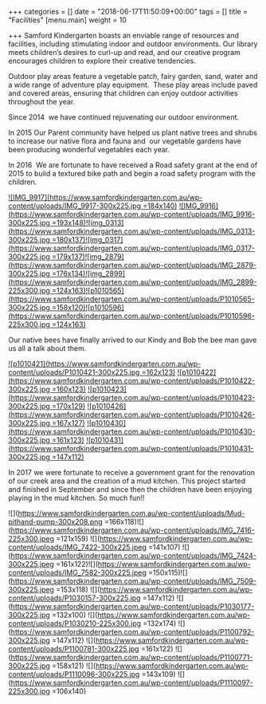 +++
categories = []
date = "2018-06-17T11:50:09+00:00"
tags = []
title = "Facilities"
[menu.main]
weight = 10

+++
Samford Kindergarten boasts an enviable range of resources and facilities, including stimulating indoor and outdoor environments. Our library meets children’s desires to curl-up and read, and our creative program encourages children to explore their creative tendencies.

Outdoor play areas feature a vegetable patch, fairy garden, sand, water and a wide range of adventure play equipment.  These play areas include paved and covered areas, ensuring that children can enjoy outdoor activities throughout the year.

Since 2014  we have continued rejuvenating our outdoor environment.

In 2015 Our Parent community have helped us plant native trees and shrubs to increase our native flora and fauna and  our vegetable gardens have been producing wonderful vegetables each year.

In 2016  We are fortunate to have received a Road safety grant at the end of 2015 to build a textured bike path and begin a road safety program with the children.

[![IMG_9917](https://www.samfordkindergarten.com.au/wp-content/uploads/IMG_9917-300x225.jpg =184x140)](https://www.samfordkindergarten.com.au/wp-content/uploads/IMG_9917.jpg) [![IMG_9916](https://www.samfordkindergarten.com.au/wp-content/uploads/IMG_9916-300x225.jpg =193x148)](https://www.samfordkindergarten.com.au/wp-content/uploads/IMG_9916.jpg)[![img_0313](https://www.samfordkindergarten.com.au/wp-content/uploads/IMG_0313-300x225.jpg =180x137)](https://www.samfordkindergarten.com.au/wp-content/uploads/IMG_0313.jpg)[![img_0317](https://www.samfordkindergarten.com.au/wp-content/uploads/IMG_0317-300x225.jpg =179x137)](https://www.samfordkindergarten.com.au/wp-content/uploads/IMG_0317.jpg)[![img_2879](https://www.samfordkindergarten.com.au/wp-content/uploads/IMG_2879-300x225.jpg =176x134)](https://www.samfordkindergarten.com.au/wp-content/uploads/IMG_2879.jpg)[![img_2899](https://www.samfordkindergarten.com.au/wp-content/uploads/IMG_2899-225x300.jpg =124x163)](https://www.samfordkindergarten.com.au/wp-content/uploads/IMG_2899.jpg)[![p1010565](https://www.samfordkindergarten.com.au/wp-content/uploads/P1010565-300x225.jpg =158x120)](https://www.samfordkindergarten.com.au/wp-content/uploads/P1010565.jpg)[![p1010596](https://www.samfordkindergarten.com.au/wp-content/uploads/P1010596-225x300.jpg =124x163)](https://www.samfordkindergarten.com.au/wp-content/uploads/P1010596.jpg)

Our native bees have finally arrived to our Kindy and Bob the bee man gave us all a talk about them.

[![p1010421](https://www.samfordkindergarten.com.au/wp-content/uploads/P1010421-300x225.jpg =162x123)](https://www.samfordkindergarten.com.au/wp-content/uploads/P1010421.jpg) [![p1010422](https://www.samfordkindergarten.com.au/wp-content/uploads/P1010422-300x225.jpg =160x123)](https://www.samfordkindergarten.com.au/wp-content/uploads/P1010422.jpg) [![p1010423](https://www.samfordkindergarten.com.au/wp-content/uploads/P1010423-300x225.jpg =170x129)](https://www.samfordkindergarten.com.au/wp-content/uploads/P1010423.jpg) [![p1010426](https://www.samfordkindergarten.com.au/wp-content/uploads/P1010426-300x225.jpg =167x127)](https://www.samfordkindergarten.com.au/wp-content/uploads/P1010426.jpg) [![p1010430](https://www.samfordkindergarten.com.au/wp-content/uploads/P1010430-300x225.jpg =161x123)](https://www.samfordkindergarten.com.au/wp-content/uploads/P1010430.jpg) [![p1010431](https://www.samfordkindergarten.com.au/wp-content/uploads/P1010431-300x225.jpg =147x112)](https://www.samfordkindergarten.com.au/wp-content/uploads/P1010431.jpg)

In 2017 we were fortunate to receive a government grant for the renovation of our creek area and the creation of a mud kitchen. This project started and finished in September and since then the children have been enjoying playing in the mud kitchen. So much fun!!

![](https://www.samfordkindergarten.com.au/wp-content/uploads/Mud-pithand-pump-300x208.png =166x118)![](https://www.samfordkindergarten.com.au/wp-content/uploads/IMG_7416-225x300.jpeg =121x159) ![](https://www.samfordkindergarten.com.au/wp-content/uploads/IMG_7422-300x225.jpeg =141x107) ![](https://www.samfordkindergarten.com.au/wp-content/uploads/IMG_7424-300x225.jpeg =161x122)![](https://www.samfordkindergarten.com.au/wp-content/uploads/IMG_7582-300x225.jpeg =150x115)![](https://www.samfordkindergarten.com.au/wp-content/uploads/IMG_7509-300x225.jpeg =153x118) ![](https://www.samfordkindergarten.com.au/wp-content/uploads/P1030157-300x225.jpg =147x112) ![](https://www.samfordkindergarten.com.au/wp-content/uploads/P1030177-300x225.jpg =132x100) ![](https://www.samfordkindergarten.com.au/wp-content/uploads/P1030210-225x300.jpg =132x174) ![](https://www.samfordkindergarten.com.au/wp-content/uploads/P1100792-300x225.jpg =147x112) ![](https://www.samfordkindergarten.com.au/wp-content/uploads/P1100781-300x225.jpg =161x122) ![](https://www.samfordkindergarten.com.au/wp-content/uploads/P1100771-300x225.jpg =158x121) ![](https://www.samfordkindergarten.com.au/wp-content/uploads/P1110096-300x225.jpg =143x109) ![](https://www.samfordkindergarten.com.au/wp-content/uploads/P1110097-225x300.jpg =106x140)